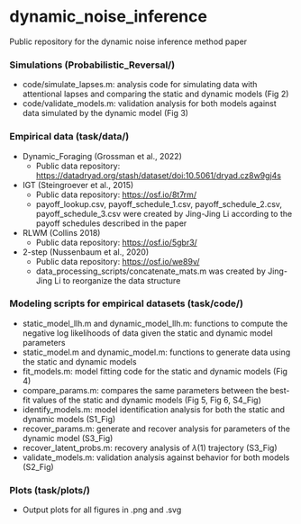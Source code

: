 # dynamic_noise_inference
 Public repository for the dynamic noise inference method paper


### Simulations (Probabilistic_Reversal/)
- code/simulate_lapses.m: analysis code for simulating data with attentional lapses and comparing the static and dynamic models (Fig 2)
- code/validate_models.m: validation analysis for both models against data simulated by the dynamic model (Fig 3)


### Empirical data (task/data/)
- Dynamic_Foraging (Grossman et al., 2022)
    - Public data repository: https://datadryad.org/stash/dataset/doi:10.5061/dryad.cz8w9gj4s
- IGT (Steingroever et al., 2015)
    - Public data repository: https://osf.io/8t7rm/
    - payoff_lookup.csv, payoff_schedule_1.csv, payoff_schedule_2.csv, payoff_schedule_3.csv were created by Jing-Jing Li according to the payoff schedules described in the paper
- RLWM (Collins 2018)
    - Public data repository: https://osf.io/5gbr3/ 
- 2-step (Nussenbaum et al., 2020)
    - Public data repository: https://osf.io/we89v/
    - data_processing_scripts/concatenate_mats.m was created by Jing-Jing Li to reorganize the data structure

### Modeling scripts for empirical datasets (task/code/)
- static_model_llh.m and dynamic_model_llh.m: functions to compute the negative log likelihoods of data given the static and dynamic model parameters
- static_model.m and dynamic_model.m: functions to generate data using the static and dynamic models
- fit_models.m: model fitting code for the static and dynamic models (Fig 4)
- compare_params.m: compares the same parameters between the best-fit values of the static and dynamic models (Fig 5, Fig 6, S4_Fig)
- identify_models.m: model identification analysis for both the static and dynamic models (S1_Fig)
- recover_params.m: generate and recover analysis for parameters of the dynamic model (S3_Fig)
- recover_latent_probs.m: recovery analysis of $\lambda(1)$ trajectory (S3_Fig)
- validate_models.m: validation analysis against behavior for both models (S2_Fig)

### Plots (task/plots/)
- Output plots for all figures in .png and .svg

